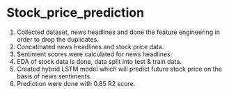 # Stock_price_prediction
1. Collected dataset, news headlines and done the feature engineering in order to drop the duplicates. 
2. Concatinated news headlines and stock price data. 
3. Sentiment scores were calculated for news headlines. 
4. EDA of stock data is done, data split into test & train data. 
5. Created hybrid LSTM  model which will predict future stock price on the basis of news sentiments. 
6. Prediction were done with 0.85 R2 score.
